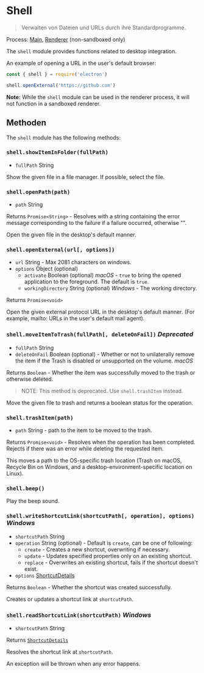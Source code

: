# Shell

> Verwalten von Dateien und URLs durch ihre Standardprogramme.

Process: [Main](../glossary.md#main-process), [Renderer](../glossary.md#renderer-process) (non-sandboxed only)

The `shell` module provides functions related to desktop integration.

An example of opening a URL in the user's default browser:

```javascript
const { shell } = require('electron')

shell.openExternal('https://github.com')
```

**Note:** While the `shell` module can be used in the renderer process, it will not function in a sandboxed renderer.

## Methoden

The `shell` module has the following methods:

### `shell.showItemInFolder(fullPath)`

* `fullPath` String

Show the given file in a file manager. If possible, select the file.

### `shell.openPath(path)`

* `path` String

Returns `Promise<String>` - Resolves with a string containing the error message corresponding to the failure if a failure occurred, otherwise "".

Open the given file in the desktop's default manner.

### `shell.openExternal(url[, options])`

* `url` String - Max 2081 characters on windows.
* `options` Object (optional)
  * `activate` Boolean (optional) _macOS_ - `true` to bring the opened application to the foreground. The default is `true`.
  * `workingDirectory` String (optional) _Windows_ - The working directory.

Returns `Promise<void>`

Open the given external protocol URL in the desktop's default manner. (For example, mailto: URLs in the user's default mail agent).

### `shell.moveItemToTrash(fullPath[, deleteOnFail])` _Deprecated_

* `fullPath` String
* `deleteOnFail` Boolean (optional) - Whether or not to unilaterally remove the item if the Trash is disabled or unsupported on the volume. _macOS_

Returns `Boolean` - Whether the item was successfully moved to the trash or otherwise deleted.

> NOTE: This method is deprecated. Use `shell.trashItem` instead.

Move the given file to trash and returns a boolean status for the operation.

### `shell.trashItem(path)`

* `path` String - path to the item to be moved to the trash.

Returns `Promise<void>` - Resolves when the operation has been completed. Rejects if there was an error while deleting the requested item.

This moves a path to the OS-specific trash location (Trash on macOS, Recycle Bin on Windows, and a desktop-environment-specific location on Linux).

### `shell.beep()`

Play the beep sound.

### `shell.writeShortcutLink(shortcutPath[, operation], options)` _Windows_

* `shortcutPath` String
* `operation` String (optional) - Default is `create`, can be one of following:
  * `create` - Creates a new shortcut, overwriting if necessary.
  * `update` - Updates specified properties only on an existing shortcut.
  * `replace` - Overwrites an existing shortcut, fails if the shortcut doesn't exist.
* `options` [ShortcutDetails](structures/shortcut-details.md)

Returns `Boolean` - Whether the shortcut was created successfully.

Creates or updates a shortcut link at `shortcutPath`.

### `shell.readShortcutLink(shortcutPath)` _Windows_

* `shortcutPath` String

Returns [`ShortcutDetails`](structures/shortcut-details.md)

Resolves the shortcut link at `shortcutPath`.

An exception will be thrown when any error happens.
